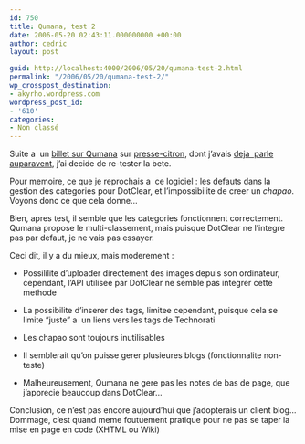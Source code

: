 ```yaml
---
id: 750
title: Qumana, test 2
date: 2006-05-20 02:43:11.000000000 +00:00
author: cedric
layout: post

guid: http://localhost:4000/2006/05/20/qumana-test-2.html
permalink: "/2006/05/20/qumana-test-2/"
wp_crosspost_destination:
- akyrho.wordpress.com
wordpress_post_id:
- '610'
categories:
- Non classé
---
```

Suite a  un [billet sur Qumana](http://www.presse-citron.net/?2006/05/18/945-qumana-traitement-de-texte-pour-blogs) sur [presse-citron](http://www.presse-citron.net/), dont j’avais [deja  parle auparavent](http://www.parenthese.be/dotclear/index.php?q=qumana), j’ai decide de re-tester la bete.

Pour memoire, ce que je reprochais a  ce logiciel : les defauts dans la gestion des categories pour DotClear, et l’impossibilite de creer un _chapao_. Voyons donc ce que cela donne…

Bien, apres test, il semble que les categories fonctionnent correctement. Qumana propose le multi-classement, mais puisque DotClear ne l’integre pas par defaut, je ne vais pas essayer.

Ceci dit, il y a du mieux, mais moderement :

  * Possililite d’uploader directement des images depuis son ordinateur, cependant, l’API utilisee par DotClear ne semble pas integrer cette methode

  * La possibilite d’inserer des tags, limitee cependant, puisque cela se limite “juste” a  un liens vers les tags de Technorati

  * Les chapao sont toujours inutilisables

  * Il semblerait qu’on puisse gerer plusieures blogs (fonctionnalite non-teste)

  * Malheureusement, Qumana ne gere pas les notes de bas de page, que j’apprecie beaucoup dans DotClear…

Conclusion, ce n’est pas encore aujourd’hui que j’adopterais un client blog… Dommage, c’est quand meme foutuement pratique pour ne pas se taper la mise en page en code (XHTML ou Wiki)